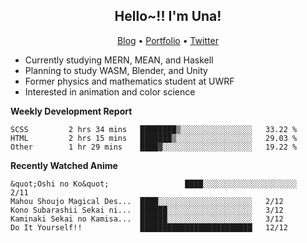 <h2 align="center">
  Hello~!! I'm Una!
</h2>

<p align="center">
  <a href="https://anarchy.website/">Blog</a> &bull;
  <a href="https://una-ada.github.io/">Portfolio</a> &bull;
  <a href="https://twitter.com/xn__z7x">Twitter</a>
</p>

- Currently studying MERN, MEAN, and Haskell
- Planning to study WASM, Blender, and Unity
- Former physics and mathematics student at UWRF
- Interested in animation and color science

**Weekly Development Report**

<!--START_SECTION:waka-->

```text
SCSS         2 hrs 34 mins   ████████▒░░░░░░░░░░░░░░░░   33.22 %
HTML         2 hrs 15 mins   ███████▒░░░░░░░░░░░░░░░░░   29.03 %
Other        1 hr 29 mins    ████▓░░░░░░░░░░░░░░░░░░░░   19.22 %
```

<!--END_SECTION:waka-->

**Recently Watched Anime**

<!-- RECENT-ANIME:START -->

    &quot;Oshi no Ko&quot;                 ████░░░░░░░░░░░░░░░░░░░░░   2/11
    Mahou Shoujo Magical Des...  ████░░░░░░░░░░░░░░░░░░░░░   2/12
    Kono Subarashii Sekai ni...  ██████░░░░░░░░░░░░░░░░░░░   3/12
    Kaminaki Sekai no Kamisa...  ██████░░░░░░░░░░░░░░░░░░░   3/12
    Do It Yourself!!             █████████████████████████   12/12
<!-- RECENT-ANIME:END -->
